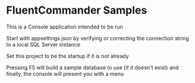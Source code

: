 ﻿# FluentCommander Samples

This is a Console application intended to be run

Start with appsettings.json by verifying or correcting the connection string to a local SQL Server instance

Set this project to be the startup if it is not already

Pressing F5 will build a sample database to use (if it doesn't exist) and finally, the console will present you with a menu